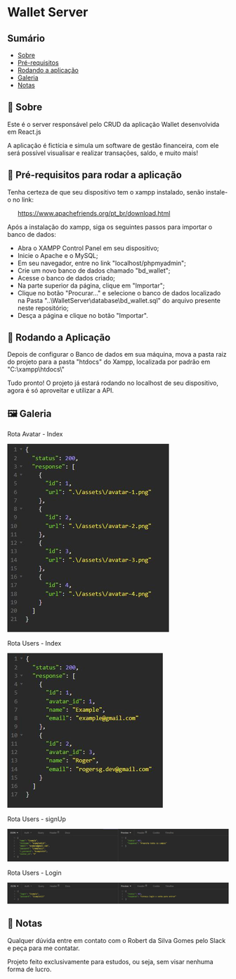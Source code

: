 <h1>Wallet Server</h1>

  <h2>Sumário</h2>
    <ul>
      <li><a href="#sobre">Sobre</a></li>
      <li><a href="#requisitos">Pré-requisitos</a></li>
      <li><a href="#instalacao">Rodando a aplicação</a></li>
      <li><a href="#galeria">Galeria</a></li>
      <li><a href="#nota">Notas</a></li>
    </ul>
    
  <h2 id='sobre'>💬 Sobre</h2>
  <p>Este é o server responsável pelo CRUD da aplicação Wallet desenvolvida em React.js</p>
  <p>A aplicação é fictícia e simula um software de gestão financeira, com ele será possível visualisar e realizar transações, saldo, e muito mais!</p>
  
  <h2 id='requisitos'>🧩 Pré-requisitos para rodar a aplicação</h2>
  <p>Tenha certeza de que seu dispositivo tem o xampp instalado, senão instale-o no link:</p>
  <ul><a href="https://www.apachefriends.org/pt_br/download.html">https://www.apachefriends.org/pt_br/download.html</a></ul>
  <p>Após a instalação do xampp, siga os seguintes passos para importar o banco de dados:</p>
  <ul>
    <li>Abra o XAMPP Control Panel em seu dispositivo;</li>
    <li>Inicie o Apache e o MySQL;</li>
    <li>Em seu navegador, entre no link "localhost/phpmyadmin";</li>
    <li>Crie um novo banco de dados chamado "bd_wallet";</li>
    <li>Acesse o banco de dados criado;</li>
    <li>Na parte superior da página, clique em "Importar";</li>
    <li>Clique no botão "Procurar..." e selecione o banco de dados localizado na Pasta "..\WalletServer\database\bd_wallet.sql" do arquivo presente neste repositório;</li>
    <li>Desça a página e clique no botão "Importar".</li>
  </ul>
  
  <h2 id='instalacao'>🚀 Rodando a Aplicação</h2>
  
  <p>Depois de configurar o Banco de dados em sua máquina, mova a pasta raiz do projeto para a pasta "htdocs" do Xampp, localizada por padrão em "C:\xampp\htdocs\"</p>
  <p>Tudo pronto! O projeto já estará rodando no localhost de seu dispositivo, agora é só aproveitar e utilizar a API.</p>
  
  <h2 id='galeria'>🖼 Galeria</h2>
  <p>Rota Avatar - Index</p>
  <img src="./github/galeria1.jpg" alt="galeria1" />
  
  <p>Rota Users - Index</p>
  <img src="./github/galeria2.jpg" alt="galeria2" />
  
  <p>Rota Users - signUp</p>
  <img src="./github/galeria3.jpg" alt="galeria3" />
  
  <p>Rota Users - Login</p>
  <img src="./github/galeria4.jpg" alt="galeria4" />
  
  
  <h2 id='nota'>📃 Notas</h2>
  <p>Qualquer dúvida entre em contato com o Robert da Silva Gomes pelo Slack e peça para me contatar.</p>
  <p>Projeto feito exclusivamente para estudos, ou seja, sem visar nenhuma forma de lucro.</p>
